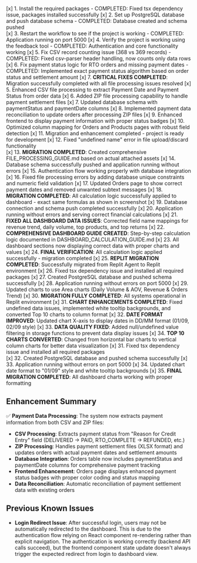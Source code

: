 [x] 1. Install the required packages - COMPLETED: Fixed tsx dependency issue, packages installed successfully
[x] 2. Set up PostgreSQL database and push database schema - COMPLETED: Database created and schema pushed  
[x] 3. Restart the workflow to see if the project is working - COMPLETED: Application running on port 5000
[x] 4. Verify the project is working using the feedback tool - COMPLETED: Authentication and core functionality working
[x] 5. Fix CSV record counting issue (368 vs 369 records) - COMPLETED: Fixed csv-parser header handling, now counts only data rows
[x] 6. Fix payment status logic for RTO orders and missing payment dates - COMPLETED: Implemented exact payment status algorithm based on order status and settlement amount
[x] 7. **CRITICAL FIXES COMPLETED**: Migration successfully completed with all file processing issues resolved
[x] 5. Enhanced CSV file processing to extract Payment Date and Payment Status from order data
[x] 6. Added ZIP file processing capability to handle payment settlement files
[x] 7. Updated database schema with paymentStatus and paymentDate columns
[x] 8. Implemented payment data reconciliation to update orders after processing ZIP files
[x] 9. Enhanced frontend to display payment information with proper status badges
[x] 10. Optimized column mapping for Orders and Products pages with robust field detection
[x] 11. Migration and enhancement completed - project is ready for development
[x] 12. Fixed "undefined name" error in file upload/discard functionality  
[x] 13. **MIGRATION COMPLETED**: Created comprehensive FILE_PROCESSING_GUIDE.md based on actual attached assets
[x] 14. Database schema successfully pushed and application running without errors
[x] 15. Authentication flow working properly with database integration
[x] 16. Fixed file processing errors by adding database unique constraints and numeric field validation
[x] 17. Updated Orders page to show correct payment dates and removed unwanted subtext messages
[x] 18. **MIGRATION COMPLETED**: All calculation logic successfully applied to dashboard - exact same formulas as shown in screenshot
[x] 19. Database connection and schema push completed successfully
[x] 20. Application running without errors and serving correct financial calculations
[x] 21. **FIXED ALL DASHBOARD DATA ISSUES**: Corrected field name mappings for revenue trend, daily volume, top products, and top returns
[x] 22. **COMPREHENSIVE DASHBOARD GUIDE CREATED**: Step-by-step calculation logic documented in DASHBOARD_CALCULATION_GUIDE.md
[x] 23. All dashboard sections now displaying correct data with proper charts and values
[x] 24. **FINAL VERIFICATION**: All calculation logic applied successfully - migration completed
[x] 25. **REPLIT MIGRATION COMPLETED**: Successfully migrated from Replit Agent to Replit environment
[x] 26. Fixed tsx dependency issue and installed all required packages
[x] 27. Created PostgreSQL database and pushed schema successfully
[x] 28. Application running without errors on port 5000
[x] 29. Updated charts to use Area charts (Daily Volume & AOV, Revenue & Orders Trend)
[x] 30. **MIGRATION FULLY COMPLETED**: All systems operational in Replit environment
[x] 31. **CHART ENHANCEMENTS COMPLETED**: Fixed undefined data issues, implemented white tooltip backgrounds, and converted Top 10 charts to column format
[x] 32. **DATE FORMAT IMPROVED**: Updated chart X-axis to display dates in DD/MM format (01/09, 02/09 style)
[x] 33. **DATA QUALITY FIXED**: Added null/undefined value filtering in storage functions to prevent data display issues
[x] 34. **TOP 10 CHARTS CONVERTED**: Changed from horizontal bar charts to vertical column charts for better data visualization
[x] 31. Fixed tsx dependency issue and installed all required packages  
[x] 32. Created PostgreSQL database and pushed schema successfully
[x] 33. Application running without errors on port 5000
[x] 34. Updated chart date format to "01/09" style and white tooltip backgrounds
[x] 35. **FINAL MIGRATION COMPLETED**: All dashboard charts working with proper formatting

## Enhancement Summary
✅ **Payment Data Processing**: The system now extracts payment information from both CSV and ZIP files:
- **CSV Processing**: Extracts payment status from "Reason for Credit Entry" field (DELIVERED → PAID, RTO_COMPLETE → REFUNDED, etc.)
- **ZIP Processing**: Handles payment settlement files (XLSX format) and updates orders with actual payment dates and settlement amounts
- **Database Integration**: Orders table now includes paymentStatus and paymentDate columns for comprehensive payment tracking
- **Frontend Enhancement**: Orders page displays enhanced payment status badges with proper color coding and status mapping
- **Data Reconciliation**: Automatic reconciliation of payment settlement data with existing orders

## Previous Known Issues
- **Login Redirect Issue**: After successful login, users may not be automatically redirected to the dashboard. This is due to the authentication flow relying on React component re-rendering rather than explicit navigation. The authentication is working correctly (backend API calls succeed), but the frontend component state update doesn't always trigger the expected redirect from login to dashboard view.